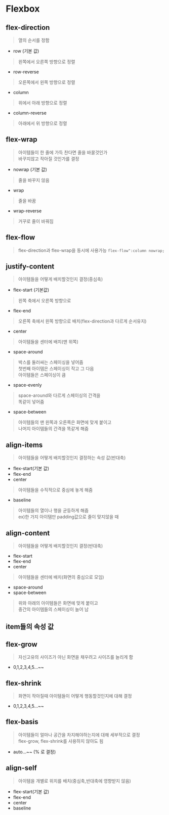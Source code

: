 # Flexbox

## flex-direction
> 열의 순서를 정함
* row (기본 값)
> 왼쪽에서 오른쪽 방향으로 정렬
* row-reverse
> 오른쪽에서 왼쪽 방향으로 정렬
* column
> 위에서 아래 방향으로 정렬
* column-reverse
> 아래에서 위 방향으로 정렬

## flex-wrap
> 아이템들이 한 줄에 가득 찬다면 줄을 바꿀것인가  
  바꾸지않고 작아질 것인가를 결정
* nowrap (기본 값)
> 줄을 바꾸지 않음
* wrap
> 줄을 바꿈
* wrap-reverse
> 거꾸로 줄이 바꿔짐

##  flex-flow
> flex-direction과 flex-wrap을 동시에 사용가능
`flex-flow":column nowrap;`

## justify-content
>  아이템들을 어떻게 배치할것인지 결정(중심축)
* flex-start (기본값)
> 왼쪽 축에서 오른쪽 방향으로
* flex-end
> 오른쪽 축에서 왼쪽 방향으로 배치(flex-direction과 다르게 순서유지)
* center
> 아이템들을 센터에 배치(맨 위쪽)
* space-around
> 박스를 둘러싸는 스페이싱을 넣어줌  
  첫번째 아이템은 스페이싱이 작고 그 다음  
  아이템들은 스페이싱이 큼
* space-evenly
> space-around와 다르게 스페이싱의 간격을  
  똑같이 넣어줌
* space-between
> 아이템들의 맨 왼쪽과 오른쪽은 화면에 맞게 붙이고  
  나머지 아이템들의 간격을 똑같게 해줌

## align-items
> 아이템들을 어떻게 배치할것인지 결정하는 속성 값(반대축)
* flex-start(기본 값)
* flex-end
* center
> 아이템들을 수직적으로 중심에 놓게 해줌
* baseline
> 아이템들의 열이나 행을 균등하게 해줌  
  ex)한 가지 아이템만 padding값으로 줄이 맞지않을 때

## align-content
> 아이템들을 어떻게 배치할것인지 결정(반대축)
* flex-start
* flex-end
* center
> 아이템들을 센터에 배치(화면의 중심으로 모임)
* space-around
* space-between
> 위와 아래의 아이템들은 화면에 맞게 붙이고  
  중간의 아이템들의 스페이싱이 늘어 남


## item들의 속성 값
## flex-grow
> 자신고유의 사이즈가 아닌 화면을 채우려고 사이즈를 늘리게 함
* 0,1,2,3,4,5...~~

## flex-shrink
> 화면이 작아질때 아이템들이 어떻게 행동할것인지에 대해 결정
* 0,1,2,3,4,5...~~

## flex-basis
> 아이템들이 얼마나 공간을 차지해야하는지에 대해 세부적으로 결정  
  flex-grow, flex-shrink를 사용하지 않아도 됨
* auto...~~ (% 로 결정)

## align-self
> 아이템을 개별로 위치를 배치(중심축,반대축에 영향받지 않음)
* flex-start(기본 값)
* flex-end
* center
* baseline
